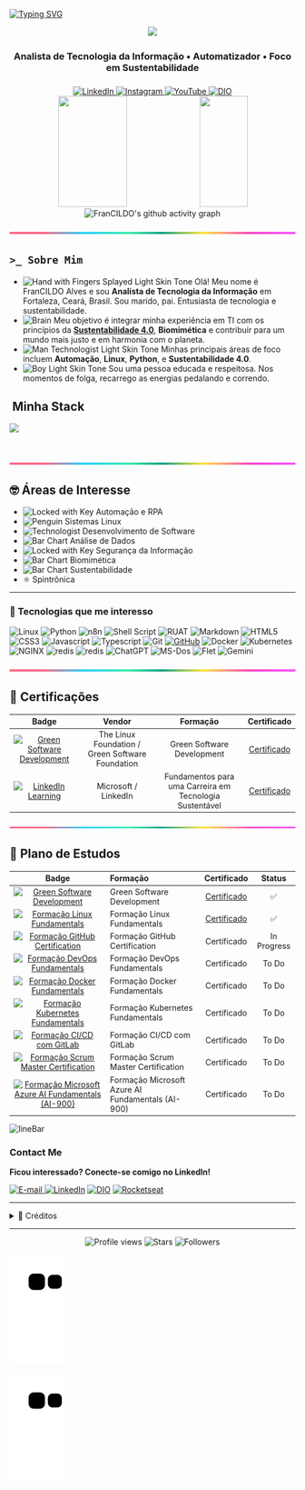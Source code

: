 <!-- Texto animado -->
[![Typing SVG](https://readme-typing-svg.herokuapp.com/?color=00bfbf&size=35&center=true&vCenter=true&width=1000&lines=Oi!+Meu+nome+é+FranCILDO+Alves;Trabalho+como++Analista+de+Tecnologia+da+Informação;Seja+bem-vindo!+😄)](https://git.io/typing-svg) 

<!-- Imagem principal -->
<div align="center">
  <img height="320em" src="https://mir-s3-cdn-cf.behance.net/project_modules/1400_opt_1/81bb4b165684019.640b6038d133e.gif"/>
  <!-- <<img height="350em" src="./.github/assets/banner.png"/> -->
</div>

<!-- Breve descrição -->
<h3 align="center">
  Analista de Tecnologia da Informação • Automatizador • Foco em Sustentabilidade
</h3>

<h3 align="center">
  <!--Sou pago para resolver problemas utilizando Python... -->
</h3>

<!-- Contato -->
<div align="center">
  <a href="https://www.linkedin.com/in/francildoalves/" target="_blank">
    <img src="https://img.shields.io/badge/in/francildoalves-fff?style=flat&logo=linkedin&logoColor=FFFFFF&labelColor=8b7bdf" alt="LinkedIn">
  </a>
  <a href="https://www.instagram.com/francildoalves/" target="_blank">
    <img src="https://img.shields.io/badge/@francildoalves-fff?style=flat&logo=instagram&logoColor=FFFFFF&labelColor=8b7bdf" alt="Instagram">
  </a>
  <a href="https://www.youtube.com/@francildoalves" target="_blank">
    <img src="https://img.shields.io/badge/@francildoalves-fff?style=flat&logo=youtube&logoColor=FFFFFF&labelColor=8b7bdf" alt="YouTube">
  </a>
  <a href="https://www.dio.me/users/francildo" target="_blank">
    <img src="https://img.shields.io/badge/dio/francildo-fff?style=flat&logo=Google-Chrome&logoColor=FFFFFF&labelColor=8b7bdf" alt="DIO">
  </a>
 <!-- <a href="mailto:francildo@outlook.com" target="_blank">
    <img src="https://img.shields.io/badge/francildo@outlook.com-fff?style=flat&logo=Gmail&logoColor=FFFFFF&labelColor=8b7bdf" alt="E-Mail">
  </a> -->
</div>



<!-- Estatísticas do GitHub -->
<div align="center">  
  <!-- Estatístivas -->
  <img width="49%" height="195px" src="https://github-readme-stats.vercel.app/api?username=francildoalves&locale=pt-br&show_icons=true&count_private=true&&rank_icon=github&title_color=80F7D4&icon_color=9d00ff&text_color=c9d1d9&bg_color=0d1117&border_color=fff0" /> 
  <!-- Linguagens mais Usadas -->
  <img width="41%" height="195px" src="https://github-readme-stats.vercel.app/api/top-langs/?username=francildoalves&locale=pt-br&layout=compact&title_color=80F7D4&text_color=c9d1d9&bg_color=0d1117&border_color=fff0" />
  <!-- Gráfico de Contribuições -->
  <img width="100%" height="300px" src="https://github-readme-activity-graph.vercel.app/graph?username=francildoalves&title_color=80F7D4&text_color=c9d1d9&bg_color=0d1117&border_color=fff&point=0a855c&area=true&hide_border=true&line=9d00ff" alt="FranCILDO's github activity graph" />
</div>


![lineBar](https://github.com/francildoalves/francildoalves/blob/main/assets/img/barra_collor.png)


<!-- Sobre -->
## `>_ Sobre Mim`

- <img src="https://raw.githubusercontent.com/Tarikul-Islam-Anik/Animated-Fluent-Emojis/master/Emojis/Hand%20gestures/Hand%20with%20Fingers%20Splayed%20Light%20Skin%20Tone.png" alt="Hand with Fingers Splayed Light Skin Tone" width="25" height="25" /> Olá! Meu nome é FranCILDO Alves e sou **Analista de Tecnologia da Informação** em Fortaleza, Ceará, Brasil. Sou marido, pai. Entusiasta de tecnologia e sustentabilidade. <br />
- <img src="https://raw.githubusercontent.com/Tarikul-Islam-Anik/Animated-Fluent-Emojis/master/Emojis/Hand%20gestures/Brain.png" alt="Brain" width="25" height="25" /> Meu objetivo é integrar minha experiência em TI com os princípios da **[Sustentabilidade 4.0](https://www.beeosfera.com.br/sustentabilidade4-0)**, **Biomimética** e contribuir para um mundo mais justo e em harmonia com o planeta.<br />
- <img src="https://raw.githubusercontent.com/Tarikul-Islam-Anik/Animated-Fluent-Emojis/master/Emojis/People%20with%20professions/Man%20Technologist%20Light%20Skin%20Tone.png" alt="Man Technologist Light Skin Tone" width="25" height="25" /> Minhas principais áreas de foco incluem **Automação**, **Linux**, **Python**, e **Sustentabilidade 4.0**.<br />
- <img src="https://raw.githubusercontent.com/Tarikul-Islam-Anik/Animated-Fluent-Emojis/master/Emojis/People%20with%20professions/Boy%20Light%20Skin%20Tone.png" alt="Boy Light Skin Tone" width="25" height="25" /> Sou uma pessoa educada e respeitosa. Nos momentos de folga, recarrego as energias pedalando e correndo.<br />
 <!--  - <img src="https://raw.githubusercontent.com/Tarikul-Islam-Anik/Animated-Fluent-Emojis/master/Emojis/People%20with%20professions/Teacher%20Light%20Skin%20Tone.png" alt="Left Speech Bubble" width="25" height="25" /> Sou instrutor de Linux para crianças. -->

<!-- Stak -->
## &nbsp;Minha Stack
<!-- Badges da stak -->
<img src="https://skillicons.dev/icons?i=html,css,js,linux,docker,vscode,git,github&theme=dark" />

#


![lineBar](https://github.com/francildoalves/francildoalves/blob/main/assets/img/barra_collor.png)


<!-- Áreas de interesse -->
## 🤓 Áreas de Interesse
- <img src="https://github.com/user-attachments/assets/2aa2a018-b104-485b-9a98-4e80eb1f1b82" alt="Locked with Key" width="25" height="25" /> Automação e RPA
- <img src="https://raw.githubusercontent.com/Tarikul-Islam-Anik/Animated-Fluent-Emojis/master/Emojis/Animals/Penguin.png" alt="Penguin" width="25" height="25" /> Sistemas Linux
- <img src="https://raw.githubusercontent.com/Tarikul-Islam-Anik/Animated-Fluent-Emojis/master/Emojis/People%20with%20professions/Man%20Technologist%20Light%20Skin%20Tone.png" alt="Technologist" width="25" height="25" /> Desenvolvimento de Software  
- <img src="https://raw.githubusercontent.com/Tarikul-Islam-Anik/Animated-Fluent-Emojis/master/Emojis/Objects/Chart%20Increasing.png" alt="Bar Chart" width="25" height="25" /> Análise de Dados  
- <img src="https://raw.githubusercontent.com/Tarikul-Islam-Anik/Animated-Fluent-Emojis/master/Emojis/Objects/Locked%20with%20Key.png" alt="Locked with Key" width="25" height="25" /> Segurança da Informação
- <img src="https://github.com/Tarikul-Islam-Anik/Animated-Fluent-Emojis/blob/master/Emojis/Objects/Microscope.png" alt="Bar Chart" width="25" height="25" /> Biomimética
- <img src="https://github.com/Tarikul-Islam-Anik/Animated-Fluent-Emojis/blob/master/Emojis/Travel%20and%20places/Globe%20Showing%20Americas.png" alt="Bar Chart" width="25" height="25" /> Sustentabilidade
- ⚛️ Spintrônica
  
---

<!-- Mini badges -->
### 🎯 Tecnologias que me interesso
![Linux](https://img.shields.io/badge/Linux-000?style=for-the-badge&logo=linux)
![Python](https://img.shields.io/badge/python-000?style=for-the-badge&logo=python&logoColor=30A3DC)
![n8n](https://img.shields.io/badge/n8n-000?style=for-the-badge&logo=n8n)
![Shell Script](https://img.shields.io/badge/ShellScript-000?style=for-the-badge&logo=shell)
![RUAT](https://img.shields.io/badge/rust-000?style=for-the-badge&logo=rust)
![Markdown](https://img.shields.io/badge/markdown-%23000000.svg?style=for-the-badge&logo=markdown&logoColor=white)
![HTML5](https://img.shields.io/badge/HTML-000?style=for-the-badge&logo=html5&logoColor=30A3DC)
![CSS3](https://img.shields.io/badge/CSS-000?style=for-the-badge&logo=css&logoColor=E94D5F)
![Javascript](https://img.shields.io/badge/JavaScript-000?style=for-the-badge&logo=javascript)
![Typescript](https://img.shields.io/badge/TypeScript-000?style=for-the-badge&logo=typescript)
![Git](https://img.shields.io/badge/GIT-000?style=for-the-badge&logo=git&logoColor=E44C30)
[![GitHub](https://img.shields.io/badge/GitHub-000?style=for-the-badge&logo=github&logoColor=30A3DC)]()
![Docker](https://img.shields.io/badge/Docker-000?style=for-the-badge&logo=docker)
![Kubernetes](https://img.shields.io/badge/kubernetes-000?style=for-the-badge&logo=kubernetes)
![NGINX](https://img.shields.io/badge/nginx-000?style=for-the-badge&logo=nginx)
![redis](https://img.shields.io/badge/redis-000?style=for-the-badge&logo=redis)
![redis](https://img.shields.io/badge/traefik-000?style=for-the-badge&logo=traefik)
![ChatGPT](https://img.shields.io/badge/chatGPT-000?style=for-the-badge&logo=openai)
![MS-Dos](https://img.shields.io/badge/msdos-000?style=for-the-badge&logo=ms-dos)
![Flet](https://img.shields.io/badge/flet-000?style=for-the-badge&logo=flet)
![Gemini](https://img.shields.io/badge/gemini-000?style=for-the-badge&logo=gemini)


![lineBar](https://github.com/francildoalves/francildoalves/blob/main/assets/img/barra_collor.png)


## 🏅 Certificações

<div align="center">

| Badge | Vendor | Formação | Certificado |
|:--------:|:---------:|:----------:|:-------------:|
| [<img src="https://training.linuxfoundation.org/wp-content/uploads/2022/10/LFC131-Course-Badge-1-300x300.png" width="40px" alt="Green Software Development">](https://training.linuxfoundation.org/training/green-software-for-practitioners-lfc131/) | The Linux Foundation / Green Software Foundation | Green Software Development | [Certificado](https://ti-user-certificates.s3.amazonaws.com/e0df7fbf-a057-42af-8a1f-590912be5460/72040d23-7fee-4dc0-8113-584d3be85e66-francildo-soares-alves-19a2b882-dbd5-4ff0-b009-680d458d2b62-certificate.pdf) |
| [<img src="https://upload.wikimedia.org/wikipedia/commons/8/81/LinkedIn_icon.svg" width="40px" alt="LinkedIn Learning">](https://www.linkedin.com/learning/paths/fundamentos-para-uma-carreira-em-tecnologia-sustentavel-por-microsoft-e-linkedin?originalSubdomain=br) | Microsoft / LinkedIn | Fundamentos para uma Carreira em Tecnologia Sustentável | [Certificado](https://www.linkedin.com/learning/certificates/9e307f09d5dee49b49638c3409a488ebd9b80af3839f65a85f1f3f5e4371bfe5) |

</div>


![lineBar](https://github.com/francildoalves/francildoalves/blob/main/assets/img/barra_collor.png)


## 📖 Plano de Estudos

<div align="center">

| Badge | Formação | Certificado | Status |
| :---: | :------- | :--------: | :------: |
| <a href="https://www.dio.me/courses/green-software"><img src="https://hermes.dio.me/courses/badge/7c0ee9f1-41d4-4215-8eeb-a651c4d71bf8.png" width="40px" height="40px" alt="Green Software Development"></a> | Green Software Development | [Certificado](https://www.dio.me/certificate/0XTYG8WF/share) | ✅ |
| <a href="https://www.dio.me/curso-linux"><img src="https://hermes.dio.me/tracks/d33ee9c3-8a34-4913-8bfa-d21bdc2109b0.png" width="40px" height="40px" alt="Formação Linux Fundamentals"></a> | Formação Linux Fundamentals | [Certificado](https://www.dio.me/certificate/VIZEPQXG/share) | ✅ |
| <a href="https://www.dio.me/curso-github-certification"><img src="https://hermes.dio.me/tracks/972297dc-4357-4af4-abea-89a38853a949.png" width="40px" height="40px" alt="Formação GitHub Certification"></a> | Formação GitHub Certification | Certificado | In Progress |
| <a href="https://www.dio.me/curso-devops"><img src="https://hermes.dio.me/tracks/03853221-b441-433e-959b-68cb30c67e88.png" width="40px" height="40px" alt="Formação DevOps Fundamentals"></a> | Formação DevOps Fundamentals | Certificado | To Do |
| <a href="https://www.dio.me/curso-docker"><img src="https://hermes.dio.me/tracks/48e9f018-f7c9-4f0f-b524-cd9223579626.png" width="40px" height="40px" alt="Formação Docker Fundamentals"></a> | Formação Docker Fundamentals | Certificado | To Do |
| <a href="https://www.dio.me/curso-kubernetes"><img src="https://hermes.dio.me/tracks/5d7e4196-f5d6-4463-94dc-ac215ff44f61.png" width="40px" height="40px" alt="Formação Kubernetes Fundamentals"></a> | Formação Kubernetes Fundamentals | Certificado | To Do |
| <a href="https://www.dio.me/curso-git-github-ci-cd"><img src="https://hermes.dio.me/tracks/cfecddb8-889c-403f-8edb-5771b97e982f.png" width="40px" height="40px" alt="Formação CI/CD com GitLab"></a> | Formação CI/CD com GitLab | Certificado | To Do |
| <a href="https://www.dio.me/curso-certificacao-scrum-master"><img src="https://hermes.dio.me/tracks/ce836317-7430-419d-850e-9d113e607b2e.png" width="40px" height="40px" alt="Formação Scrum Master Certification"></a> | Formação Scrum Master Certification | Certificado | To Do |
| <a href="https://web.dio.me/track/formacao-microsoft-azure-ai-900-fundamentals"><img src="https://hermes.dio.me/tracks/e04a5216-22d3-467d-baf4-1358820aee9e.png" width="40px" height="40px" alt="Formação Microsoft Azure AI Fundamentals (AI-900)"></a> | Formação Microsoft Azure AI Fundamentals (AI-900) | Certificado | To Do |

</div>



![lineBar](https://github.com/user-attachments/assets/ca438d51-d25c-4ba0-8222-b243d06c4c81)


<h3>Contact Me</h3>
<div align="left">
	<p><strong>Ficou interessado? Conecte-se comigo no LinkedIn!</strong></p>
	<p>
	<a href="mailto:francildo@outlook.com">
	<img src="https://img.shields.io/badge/-email-020114?style=for-the-badge&amp;logo=microsoft-outlook&amp;logoColor=6ED2B6&amp;color:FFF" alt="E-mail">
	</a>
	<a href="https://www.linkedin.com/in/francildoalves"><img src="https://img.shields.io/badge/-LinkedIn-020114?style=for-the-badge&amp;logo=linkedin&amp;logoColor=6ED2B6&amp;color:FFF" alt="LinkedIn"></a>
	<a href="https://www.dio.me/users/francildo"><img width="40px" src="./assets/icons/favicon.ico" alt="DIO"></a>
	<a href="https://app.rocketseat.com.br/me/francildoalves"><img width="40px" src="https://avatars.githubusercontent.com/u/28929274?s=200&v=4" alt="Rocketseat"></a>
      	<!-- <a href="https://www.youtube.com/@francildoalves/videos"><img src="https://img.shields.io/badge/-Youtube-020114?style=for-the-badge&amp;logo=youtube&amp;logoColor=6ED2B6&amp;color:FFF" alt="Youtube"></a></p> -->
</div>

---

<details align="left">
  <summary>🙌 Créditos</summary> 
  - 📊 GitHub Stats by <a href="https://github.com/anuraghazra/github-readme-stats">anuraghazra</a><br>
  - 🔥 GitHub Streak by <a href="https://github.com/DenverCoder1/github-readme-streak-stats">DenverCoder1</a><br>
  - 👨‍💻 Developer vector by <a href="https://www.freepik.com/vectors/developer">Freepik - www.freepik.com</a><br>
  - 📝 README inspired by <a href="https://github.com/felipeAguiarCode">@felipeAguiarCode</a><br>
  - 👁️‍🗨️ Profile views icon by <a href="https://github.com/antonkomarev/github-profile-views-counter">komarev.com</a><br>
  - 🧩 Icons by <a href="https://simpleicons.org/">Simpleicons</a><br>
  - 🛡️ Shields by <a href="https://shields.io/">shields.io</a><br>
  - 💠 Devicon by <a href="https://devicon.dev">devicon.dev</a><br>
  - 🧠 Skill Icons by <a href="https://github.com/tandpfun/skill-icons">tandpfun</a><br>
  - 🏅 Badges by <a href="https://github.com/Naereen/badges/">Naereen</a><br>
  - 🧷 Markdown Badges by <a href="https://github.com/Ileriayo/markdown-badges">Ileriayo</a><br>
  - 😀 Emojis by <a href="https://github.com/Tarikul-Islam-Anik/Animated-Fluent-Emojis">Tarikul-Islam-Anik</a>
</details>

---

<div align="center">
	<img alt="Profile views" src="https://komarev.com/ghpvc/?username=francildoalves&color=green" /> 
	<img alt="Stars" src="https://img.shields.io/github/stars/francildoalves" />
	<img alt="Followers" src="https://img.shields.io/github/followers/francildoalves?style=social" />
</div>


<!-- Cobrinha -->

![github contribution grid snake animation](https://raw.githubusercontent.com/francildoalves/francildoalves/output/github-contribution-grid-snake.svg)


<picture align="center">
  <source media="(prefers-color-scheme: dark)" srcset="https://raw.githubusercontent.com/francildoalves/francildoalves/output/github-contribution-grid-snake-dark.svg">
  <source media="(prefers-color-scheme: light)" srcset="https://raw.githubusercontent.com/francildoalves/francildoalves/output/github-contribution-grid-snake-dark.svg">
  <img align="center" alt="github contribution grid snake animation" src="https://raw.githubusercontent.com/francildoalves/francildoalves/output/github-contribution-grid-snake.svg">
</picture>

<!-- ![Snake animation](https://github.com/francildoalves/francildoalves/blob/output/github-contribution-grid-snake.svg) -->
<!-- ![snake gif](https://github.com/francildoalves/francildoalves/blob/output/github-contribution-grid-snake.svg) -->


<!-- 
# 📂 
# 🗂️
# 💼
# 📂
# 📁 
-->

<!-- EXEMPLO DE ESTRUTURA DE PASTAS


## 📁 Estrutura do Projeto

```

📦 projeto 
├── 📁 public 
│ └── 📁 assets 
│ └── 📁 imgs 
├── 📁 src │ 
│ └── 📁 styles # Estilos CSS
│ └── 📁 data # Arquivos de dados (ex: JSON, mocks) │ 
├── 📁 scripts │ 
│ ├── 📁 contants # Constantes globais 
│ │ ├── 📁 getters # Funções para obter dados ou estados 
│ │ ├── 📁 listeners # Manipuladores de eventos (event listeners) 
│ │ └── 📁 render # Funções responsáveis por renderizar elementos na UI 

```

-->


